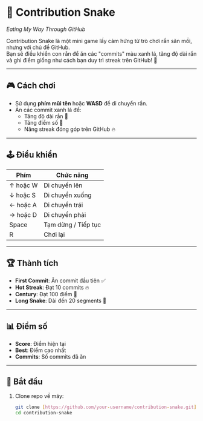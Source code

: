 # 🐍 Contribution Snake

_Eating My Way Through GitHub_

Contribution Snake là một mini game lấy cảm hứng từ trò chơi rắn săn mồi, nhưng với chủ đề GitHub.  
Bạn sẽ điều khiển con rắn để ăn các "commits" màu xanh lá, tăng độ dài rắn và ghi điểm giống như cách bạn duy trì streak trên GitHub! 🚀

---

## 🎮 Cách chơi

- Sử dụng **phím mũi tên** hoặc **WASD** để di chuyển rắn.
- Ăn các commit xanh lá để:
  - Tăng độ dài rắn 🐍
  - Tăng điểm số 🎯
  - Nâng streak đóng góp trên GitHub 🔥

---

## 🕹️ Điều khiển

| Phím        | Chức năng          |
|-------------|--------------------|
| ↑ hoặc W    | Di chuyển lên      |
| ↓ hoặc S    | Di chuyển xuống    |
| ← hoặc A    | Di chuyển trái     |
| → hoặc D    | Di chuyển phải     |
| Space       | Tạm dừng / Tiếp tục|
| R           | Chơi lại           |

---

## 🏆 Thành tích

- **First Commit**: Ăn commit đầu tiên ✅  
- **Hot Streak**: Đạt 10 commits 🔥  
- **Century**: Đạt 100 điểm 💯  
- **Long Snake**: Dài đến 20 segments 🐉  

---

## 📊 Điểm số

- **Score**: Điểm hiện tại  
- **Best**: Điểm cao nhất  
- **Commits**: Số commits đã ăn  

---

## 🚀 Bắt đầu

1. Clone repo về máy:
   ```bash
   git clone [https://github.com/your-username/contribution-snake.git](https://github.com/kzkhanhh/Contribution-Snake.git)
   cd contribution-snake
